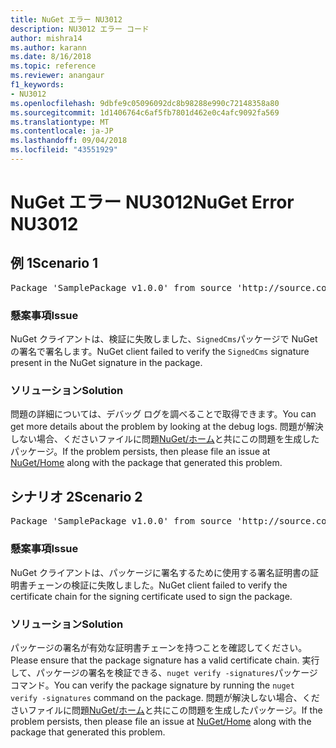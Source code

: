 ```yaml
---
title: NuGet エラー NU3012
description: NU3012 エラー コード
author: mishra14
ms.author: karann
ms.date: 8/16/2018
ms.topic: reference
ms.reviewer: anangaur
f1_keywords:
- NU3012
ms.openlocfilehash: 9dbfe9c05096092dc8b98288e990c72148358a80
ms.sourcegitcommit: 1d1406764c6af5fb7801d462e0c4afc9092fa569
ms.translationtype: MT
ms.contentlocale: ja-JP
ms.lasthandoff: 09/04/2018
ms.locfileid: "43551929"
---
```

# <a name="nuget-error-nu3012"></a><span data-ttu-id="b402d-103">NuGet エラー NU3012</span><span class="sxs-lookup"><span data-stu-id="b402d-103">NuGet Error NU3012</span></span>

## <a name="scenario-1"></a><span data-ttu-id="b402d-104">例 1</span><span class="sxs-lookup"><span data-stu-id="b402d-104">Scenario 1</span></span>

<pre>Package 'SamplePackage v1.0.0' from source 'http://source.com/index.json': The primary signature validation failed.</pre>

### <a name="issue"></a><span data-ttu-id="b402d-105">懸案事項</span><span class="sxs-lookup"><span data-stu-id="b402d-105">Issue</span></span>

<span data-ttu-id="b402d-106">NuGet クライアントは、検証に失敗しました、`SignedCms`パッケージで NuGet の署名で署名します。</span><span class="sxs-lookup"><span data-stu-id="b402d-106">NuGet client failed to verify the `SignedCms` signature present in the NuGet signature in the package.</span></span>


### <a name="solution"></a><span data-ttu-id="b402d-107">ソリューション</span><span class="sxs-lookup"><span data-stu-id="b402d-107">Solution</span></span>

<span data-ttu-id="b402d-108">問題の詳細については、デバッグ ログを調べることで取得できます。</span><span class="sxs-lookup"><span data-stu-id="b402d-108">You can get more details about the problem by looking at the debug logs.</span></span> <span data-ttu-id="b402d-109">問題が解決しない場合、くださいファイルに問題[NuGet/ホーム](https://github.com/NuGet/Home/issues)と共にこの問題を生成したパッケージ。</span><span class="sxs-lookup"><span data-stu-id="b402d-109">If the problem persists, then please file an issue at [NuGet/Home](https://github.com/NuGet/Home/issues) along with the package that generated this problem.</span></span>



## <a name="scenario-2"></a><span data-ttu-id="b402d-110">シナリオ 2</span><span class="sxs-lookup"><span data-stu-id="b402d-110">Scenario 2</span></span>

<pre>Package 'SamplePackage v1.0.0' from source 'http://source.com/index.json': The primary signature found a chain building issue:  A certificate chain processed, but terminated in a root certificate which is not trusted by the trust provider.</pre>

### <a name="issue"></a><span data-ttu-id="b402d-111">懸案事項</span><span class="sxs-lookup"><span data-stu-id="b402d-111">Issue</span></span>

<span data-ttu-id="b402d-112">NuGet クライアントは、パッケージに署名するために使用する署名証明書の証明書チェーンの検証に失敗しました。</span><span class="sxs-lookup"><span data-stu-id="b402d-112">NuGet client failed to verify the certificate chain for the signing certificate used to sign the package.</span></span>


### <a name="solution"></a><span data-ttu-id="b402d-113">ソリューション</span><span class="sxs-lookup"><span data-stu-id="b402d-113">Solution</span></span>

<span data-ttu-id="b402d-114">パッケージの署名が有効な証明書チェーンを持つことを確認してください。</span><span class="sxs-lookup"><span data-stu-id="b402d-114">Please ensure that the package signature has a valid certificate chain.</span></span> <span data-ttu-id="b402d-115">実行して、パッケージの署名を検証できる、`nuget verify -signatures`パッケージ コマンド。</span><span class="sxs-lookup"><span data-stu-id="b402d-115">You can verify the package signature by running the `nuget verify -signatures` command on the package.</span></span> <span data-ttu-id="b402d-116">問題が解決しない場合、くださいファイルに問題[NuGet/ホーム](https://github.com/NuGet/Home/issues)と共にこの問題を生成したパッケージ。</span><span class="sxs-lookup"><span data-stu-id="b402d-116">If the problem persists, then please file an issue at [NuGet/Home](https://github.com/NuGet/Home/issues) along with the package that generated this problem.</span></span>


